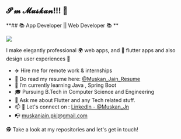 
## 𝓘'𝓶 𝓜𝓾𝓼𝓴𝓪𝓷!!! 👋

**## 📚 App Developer || Web Developer 📚 **

<img src="http://github-readme-stats.vercel.app/api?username=Mus2413&show_icons=true&title_color=ffffff&icon_color=bb2acf&text_color=daf7dc&bg_color=151515">

I make elegantly professional 🌍 web apps, and 📱 flutter apps  and also design user experiences 🎨

- ✈️ Hire me for remote work & internships
- 💼 Do read my resume here: [@Muskan_Jain_Resume](https://drive.google.com/file/d/1dyAKboa8Fjm_mmiISoJeBh0CVTA33P8v/view?usp=sharing)
- 🌱 I’m currently learning Java , Spring Boot
- 🎓 Pursuing B.Tech in Computer Science and Engineering
- 💬 Ask me about Flutter and any Tech related stuff.
- 📫 🎉 Let's connect on : [LinkedIn - @Muskan_Jn](https://www.linkedin.com/in/muskan-jain-116a441a6/)
- 📭 muskanjain.pkj@gmail.com

🕵 Take a look at my repositories and let's get in touch!
